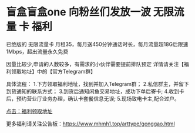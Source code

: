 # 盲盒盲盒one 向粉丝们发放一波 无限流量 卡 福利

已绝版的 无限流量卡
月租35，每月送450分钟通话时长，每月流量超18G后限速1Mbps，超出流量永久免费

因量比较少,申请的人数较多，有需求的小伙伴需要提前排队预定
详情请关注【福利领取地址】中的【官方Telegram群】

具体流程：
1.下方领取福利地址，找到并加入Telegram群；
2.私信群主，并留下到货通知的联系方式；
3.到货后通知闲鱼交易地址，成功下单后寄卡;
4.收到卡后，预约营业厅业务办理，确认卡套餐信息无误;
5.现场致电卡主,配合过户。

[点击：福利领取地址](https://www.mhmh1.top/art/50306.html)

更多福利请关注公告板：https://www.mhmh1.top/arttype/gonggao.html
